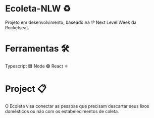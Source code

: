 # Ecoleta-NLW ♻️
Projeto em desenvolvimento, baseado na 1ª Next Level Week da  Rocketseat.

# Ferramentas 🛠️
Typescript 🟦
Node 🟢
React ⚛

# Project 📋
O Ecoleta visa conectar as pessoas que precisam descartar seus lixos domésticos ou não com os estabelecimentos de coleta.
